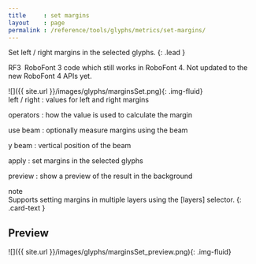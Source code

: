 ```yaml
---
title     : set margins
layout    : page
permalink : /reference/tools/glyphs/metrics/set-margins/
---
```


Set left / right margins in the selected glyphs.
{: .lead }

<span class="badge text-bg-warning rounded-0">RF3</span> RoboFont 3 code which still works in RoboFont 4. Not updated to the new RoboFont 4 APIs yet.


<div class='row'>

<div class='col-sm-4' markdown='1'>
![]({{ site.url }}/images/glyphs/marginsSet.png){: .img-fluid}
</div>

<div class='col-sm-8' markdown='1'>
left / right
: values for left and right margins

operators
: how the value is used to calculate the margin

use beam
: optionally measure margins using the beam

y beam
: vertical position of the beam

apply
: set margins in the selected glyphs

preview
: show a preview of the result in the background
</div>

</div>


<div class="card bg-light my-3 rounded-0">
<div class="card-header">note</div>
<div class="card-body" markdown='1'>
Supports setting margins in multiple layers using the [layers] selector.
{: .card-text }
</div>
</div>

[layers]: ../../modifiers/layers/


Preview
-------

![]({{ site.url }}/images/glyphs/marginsSet_preview.png){: .img-fluid}
